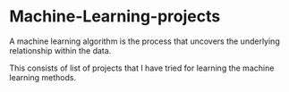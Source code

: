 # Machine-Learning-projects

A machine learning algorithm is the process that uncovers the underlying relationship within the data. 

This consists of list of projects that I have tried for learning the machine learning methods.
